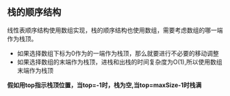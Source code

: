 
## 栈的顺序结构
线性表顺序结构使用数组实现，栈的顺序结构也使用数组，需要考虑数组的哪一端作为栈顶。
  * 如果选择数组下标为0作为的一端作为栈顶，那么就要进行不必要的移动调整
  * 如果选择数组的末端作为栈顶，进栈和出栈的时间复杂度为O(1),所以使用数组末端作为栈顶

**假如用top指示栈顶位置，当top=-1时，栈为空,当top=maxSize-1时栈满**

